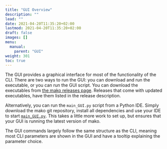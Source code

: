 ```yaml
---
title: "GUI Overview"
description: ""
lead: ""
date: 2021-04-20T11:35:20+02:00
lastmod: 2021-04-20T11:35:20+02:00
draft: false
images: []
menu: 
  manual:
    parent: "GUI"
weight: 301
toc: true
---
```


The GUI provides a graphical interface for most of the functionality of the CLI. 
There are two ways to run the GUI: you can download and run the executable, or you can run the GUI script. 
You can download the executables from <a href="https://github.com/ramellose/mako/releases">the mako releases page</a>. Releases that come with updated executables, have them listed in the release description. 

Alternatively, you can run the <code>main_GUI.py</code> script from a Python IDE. Simply download the mako git repository, install all dependencies and use your IDE to start <a href="https://github.com/ramellose/mako/tree/master/mako"><code>main_GUI.py</code></a>. This takes a little more work to set up, but ensures that your GUI is running the latest version of mako. 

The GUI commands largely follow the same structure as the CLI, meaning most CLI parameters are shown in the GUI and have a tooltip explaining the parameter choice.
